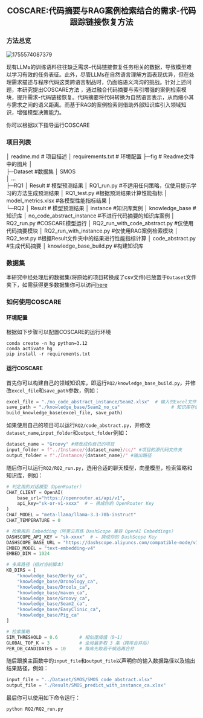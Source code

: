 ## <center>COSCARE:代码摘要与RAG案例检索结合的需求-代码跟踪链接恢复方法</center>

### 方法总览

![1755574087379](https://github.com/ZZYG0g0g0/nlpl/blob/main/fig/QQ20250819-125022.png)

现有LLMs的训练语料往往缺乏需求–代码链接恢复任务相关的数据，导致模型难以学习有效的任务表征。此外，尽管LLMs在自然语言理解方面表现优异，但在处理需求描述与程序代码这类跨语言制品时，仍面临语义鸿沟的挑战。针对上述问题，本研究提出COSCARE方法  ，通过融合代码摘要与索引增强的案例检索模块，提升需求-代码链接恢复。代码摘要将代码转换为自然语言表示，从而缩小其与需求之间的语义距离。而基于RAG的案例检索则借助外部知识库引入领域知识，增强模型决策能力。

你可以根据以下指导运行COSCARE

### 项目列表

│  readme.md                                    # 项目描述
│  requirements.txt                             # 环境配置
├─fig                                           # Readme文件中的图片
│      
├─Dataset                                 #数据集
│      SMOS                 
│      ...               
├─RQ1
│      Result          # 模型预测结果
│      RQ1_run.py               #不适用任何策略，仅使用提示学习的方法生成预测结果
│      RQ1_test.py               #根据预测结果计算性能指标
│      model_metrics.xlsx               #各模型性能指标结果
│      
└─RQ2
│      Result          # 模型预测结果
│      instance              #知识库案例
│      knowledge_base               #知识库
│      no_code_abstract_instance               #不进行代码摘要的知识库案例
│      RQ2_run.py		#COSCARE模型运行
│      RQ2_run_with_code_abstract.py		#仅使用代码摘要模块
│      RQ2_run_with_instance.py		#仅使用RAG案例检索模块
│      RQ2_test.py		#根据Result文件夹中的结果进行性能指标计算
│      code_abstract.py		#生成代码摘要
│      knowledge_base_build.py		#构建知识库
    

### 数据集

本研究中经处理后的数据集(将原始的项目转换成了csv文件)已放置于`Dataset`文件夹下，如需获得更多数据集你可以访问[here](https://drive.google.com/drive/folders/1-0MJEreOJr6F5lDQtJnCV5aNjQn_PDJX?dmr=1&ec=wgc-drive-hero-goto)

### 如何使用COSCARE

#### 环境配置

根据如下步骤可以配置COSCARE的运行环境

```shell
conda create -n hg python=3.12
conda activate hg
pip install -r requirements.txt
```

#### 运行COSCARE

首先你可以构建自己的领域知识库，即运行`RQ2/knowledge_base_build.py`，并修改`excel_file`和`save_path`参数，例如：

```python
excel_file = "./no_code_abstract_instance/Seam2.xlsx"  # 输入的Excel文件
save_path = "./knowledge_base/Seam2_no_ca"                   # 知识库存储路径
build_knowledge_base(excel_file, save_path)
```

如果使用自己的项目可以运行`RQ2/code_abstract.py`，并修改`dataset_name`,`input_folder`和`output_folder`例如：

```python
dataset_name = "Groovy" #修改成你自己的项目
input_folder = f"../Instance/{dataset_name}/cc/" #项目的源代码文件夹
output_folder = f"./Instance/{dataset_name}/" #输出路径
```

随后你可以运行`RQ2/RQ2_run.py`，选用合适的聊天模型，向量模型，检索策略和知识库，例如：

```python
# 判定用的对话模型（OpenRouter）
CHAT_CLIENT = OpenAI(
    base_url="https://openrouter.ai/api/v1",
    api_key="sk-or-v1-xxxx"  # ← 换成你的 OpenRouter Key
)
CHAT_MODEL = "meta-llama/llama-3.3-70b-instruct"
CHAT_TEMPERATURE = 0

# 检索用的 Embedding（阿里云百炼 DashScope 兼容 OpenAI Embeddings）
DASHSCOPE_API_KEY = "sk-xxxx"  # ← 换成你的 DashScope Key
DASHSCOPE_BASE_URL = "https://dashscope.aliyuncs.com/compatible-mode/v1"
EMBED_MODEL = "text-embedding-v4"
EMBED_DIM = 1024

# 多库路径（相对当前脚本）
KB_DIRS = [
    "knowledge_base/Derby_ca",
    "knowledge_base/Dronology_ca",
    "knowledge_base/Drools_ca",
    "knowledge_base/maven_ca",
    "knowledge_base/Groovy_ca",
    "knowledge_base/Seam2_ca",
    "knowledge_base/EasyClinic_ca",
    "knowledge_base/Pig_ca"
]

# 检索策略
SIM_THRESHOLD = 0.6        # 相似度阈值（0~1）
GLOBAL_TOP_K = 3           # 全局最多取 3 条（跨库合并后）
PER_DB_CANDIDATES = 10     # 每库先取若干候选再合并
```

随后跟换主函数中的`input_file`和`output_file`以声明你的输入数据路径以及输出结果路径，例如：

```python
input_file = "../Dataset/SMOS/SMOS_code_abstract.xlsx"
output_file = "./Result/SMOS_predict_with_instance_ca.xlsx"
```

最后你可以使用如下命令运行：

```shell
python RQ2/RQ2_run.py
```







